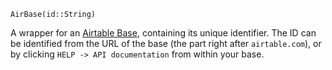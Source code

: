 ```
AirBase(id::String)
```

A wrapper for an [Airtable Base](https://support.airtable.com/hc/en-us/articles/202576419-Introduction-to-Airtable-bases), containing its unique identifier.  The ID can be identified from the URL of the base (the part right after `airtable.com`), or by clicking `HELP -> API documentation` from within your base.

